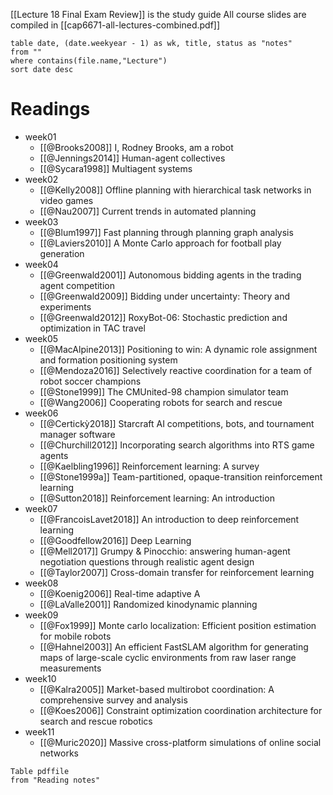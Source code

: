 [[Lecture 18 Final Exam Review]] is the study guide
All course slides are compiled in [[cap6671-all-lectures-combined.pdf]]

```dataview
table date, (date.weekyear - 1) as wk, title, status as "notes"
from ""
where contains(file.name,"Lecture")
sort date desc
```

# Readings
- week01	
	- [[@Brooks2008]] I, Rodney Brooks, am a robot
	- [[@Jennings2014]] Human-agent collectives
	- [[@Sycara1998]] Multiagent systems
- week02	
	- [[@Kelly2008]] Offline planning with hierarchical task networks in video games
	- [[@Nau2007]] Current trends in automated planning
- week03	
	- [[@Blum1997]] Fast planning through planning graph analysis
	- [[@Laviers2010]] A Monte Carlo approach for football play generation
- week04	
	- [[@Greenwald2001]] Autonomous bidding agents in the trading agent competition
	- [[@Greenwald2009]] Bidding under uncertainty: Theory and experiments
	- [[@Greenwald2012]] RoxyBot-06: Stochastic prediction and optimization in TAC travel
- week05	
	- [[@MacAlpine2013]] Positioning to win: A dynamic role assignment and formation positioning system
	- [[@Mendoza2016]] Selectively reactive coordination for a team of robot soccer champions
	- [[@Stone1999]] The CMUnited-98 champion simulator team
	- [[@Wang2006]] Cooperating robots for search and rescue
- week06	
	- [[@Certickỳ2018]] Starcraft AI competitions, bots, and tournament manager software
	- [[@Churchill2012]] Incorporating search algorithms into RTS game agents
	- [[@Kaelbling1996]] Reinforcement learning: A survey
	- [[@Stone1999a]] Team-partitioned, opaque-transition reinforcement learning
	- [[@Sutton2018]] Reinforcement learning: An introduction
- week07	
	- [[@FrancoisLavet2018]] An introduction to deep reinforcement learning
	- [[@Goodfellow2016]] Deep Learning
	- [[@Mell2017]] Grumpy & Pinocchio: answering human-agent negotiation questions through realistic agent design
	- [[@Taylor2007]] Cross-domain transfer for reinforcement learning
- week08	
	- [[@Koenig2006]] Real-time adaptive A
	- [[@LaValle2001]] Randomized kinodynamic planning
- week09	
	- [[@Fox1999]] Monte carlo localization: Efficient position estimation for mobile robots
	- [[@Hahnel2003]] An efficient FastSLAM algorithm for generating maps of large-scale cyclic environments from raw laser range measurements
- week10	
	- [[@Kalra2005]] Market-based multirobot coordination: A comprehensive survey and analysis
	- [[@Koes2006]] Constraint optimization coordination architecture for search and rescue robotics
- week11	
	- [[@Muric2020]] Massive cross-platform simulations of online social networks

```dataview
Table pdffile
from "Reading notes"

```

